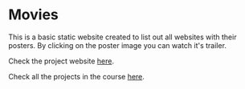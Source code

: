 # Movies
This is a basic static website created to list out all websites with their posters. By clicking on the poster image you can watch it's trailer.

Check the project website [here](http://udacity-python-movieproject.bitballoon.com/).

Check all the projects in the course [here](https://github.com/therohitramesh/udacity-python).
